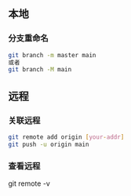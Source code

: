 ## 本地

### 分支重命名
```sh
git branch -m master main
或者
git branch -M main
```

## 远程

### 关联远程
```sh
git remote add origin [your-addr]
git push -u origin main
```
### 查看远程
git remote -v
